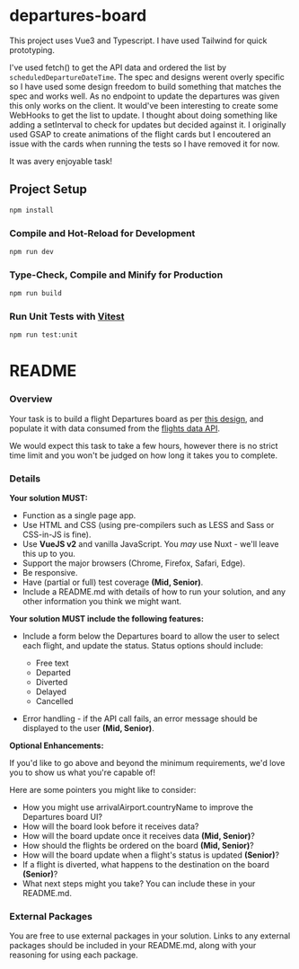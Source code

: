 # departures-board

This project uses Vue3 and Typescript. I have used Tailwind for quick prototyping.

I've used fetch() to get the API data and ordered the list by `scheduledDepartureDateTime`. The spec and designs werent overly specific so I have used some design freedom to build something that matches the spec and works well. As no endpoint to update the departures was given this only works on the client. It would've been interesting to create some WebHooks to get the list to update. I thought about doing something like adding a setInterval to check for updates but decided against it. I originally used GSAP to create animations of the flight cards but I encoutered an issue with the cards when running the tests so I have removed it for now.

It was avery enjoyable task!

## Project Setup

```sh
npm install
```

### Compile and Hot-Reload for Development

```sh
npm run dev
```

### Type-Check, Compile and Minify for Production

```sh
npm run build
```

### Run Unit Tests with [Vitest](https://vitest.dev/)

```sh
npm run test:unit
```

# README

### Overview

Your task is to build a flight Departures board as per [this design](https://www.figma.com/file/Kr6pYxQbIdbfD5wG3Mo6QP/Tech-Test-FID?node-id=2%3A2), and populate it with data consumed from the [flights data API](https://6315ae3e5b85ba9b11e4cb85.mockapi.io/departures/Flightdata).

We would expect this task to take a few hours, however there is no strict time limit and you won't be judged on how long it takes you to complete.

### Details

**Your solution MUST:**

- Function as a single page app.
- Use HTML and CSS (using pre-compilers such as LESS and Sass or CSS-in-JS is fine).
- Use **VueJS v2** and vanilla JavaScript. You _may_ use Nuxt - we'll leave this up to you.
- Support the major browsers (Chrome, Firefox, Safari, Edge).
- Be responsive.
- Have (partial or full) test coverage **(Mid, Senior)**.
- Include a README.md with details of how to run your solution, and any other information you think we might want.

**Your solution MUST include the following features:**

- Include a form below the Departures board to allow the user to select each flight,
  and update the status. Status options should include:

  - Free text
  - Departed
  - Diverted
  - Delayed
  - Cancelled

- Error handling - if the API call fails, an error message should be displayed to the user **(Mid, Senior)**.

**Optional Enhancements:**

If you'd like to go above and beyond the minimum requirements, we'd love you to show us what you're capable of!

Here are some pointers you might like to consider:

- How you might use arrivalAirport.countryName to improve the Departures board UI?
- How will the board look before it receives data?
- How will the board update once it receives data **(Mid, Senior)**?
- How should the flights be ordered on the board **(Mid, Senior)**?
- How will the board update when a flight's status is updated **(Senior)**?
- If a flight is diverted, what happens to the destination on the board **(Senior)**?
- What next steps might you take? You can include these in your README.md.

### External Packages

You are free to use external packages in your solution. Links to any external packages should be included in your README.md, along with
your reasoning for using each package.
